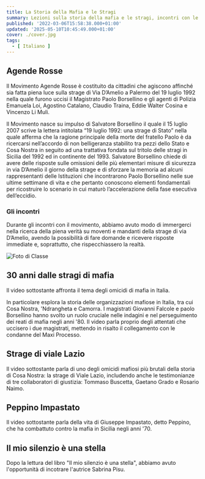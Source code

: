 ```yaml
---
title: La Storia della Mafia e le Stragi
summary: Lezioni sulla storia della mafia e le stragi, incontri con le Agende Rosse
published: '2022-03-06T15:58:38.000+01:00'
updated: '2025-05-10T10:45:49.000+01:00'
cover: ./cover.jpg
tags:
  - [ Italiano ]
---
```


<script lang="ts">
  import Youtube from '$lib/components/youtube.svelte';
</script>

## Agende Rosse
Il Movimento Agende Rosse è costituito da cittadini che agiscono affinché sia fatta piena luce sulla strage di Via D’Amelio a Palermo del 19 luglio 1992 nella quale furono uccisi il Magistrato Paolo Borsellino e gli agenti di Polizia Emanuela Loi, Agostino Catalano, Claudio Traina, Eddie Walter Cosina e Vincenzo Li Muli.

Il Movimento nasce su impulso di Salvatore Borsellino il quale il 15 luglio 2007 scrive la lettera intitolata “19 luglio 1992: una strage di Stato” nella quale afferma che la ragione principale della morte del fratello Paolo è da ricercarsi nell’accordo di non belligeranza stabilito tra pezzi dello Stato e Cosa Nostra in seguito ad una trattativa fondata sul tritolo delle stragi in Sicilia del 1992 ed in continente del 1993.
Salvatore Borsellino chiede di avere delle risposte sulle omissioni delle più elementari misure di sicurezza in via D’Amelio il giorno della strage e di sforzare la memoria ad alcuni rappresentanti delle Istituzioni che incontrarono Paolo Borsellino nelle sue ultime settimane di vita e che pertanto conoscono elementi fondamentali per ricostruire lo scenario in cui maturò l’accelerazione della fase esecutiva dell’eccidio.


### Gli incontri
Durante gli incontri con il movimento, abbiamo avuto modo di immergerci nella ricerca della piena verità su moventi e mandanti della strage di via D’Amelio, avendo la possibilità di fare domande e ricevere risposte immediate e, soprattutto, che rispecchiassero la realtà.

![Foto di Classe](/storia-della-mafia/foto-di-classe.jpg)

## 30 anni dalle stragi di mafia
Il video sottostante affronta il tema degli omicidi di mafia in Italia.

In particolare esplora la storia delle organizzazioni mafiose in Italia, tra cui Cosa Nostra, 'Ndrangheta e Camorra.
I magistrati Giovanni Falcole e paolo Borsellino hanno svolto un ruolo cruciale nelle indagini e nel perseguimento dei reati di mafia negli anni '80.
Il video parla proprio degli attentati che uccisero i due magistrati, mettendo in risalto il collegamento con le condanne del Maxi Processo.

<Youtube id="CKy4xEEwGrc" />


## Strage di viale Lazio
Il video sottostante parla di uno degli omicidi mafiosi più brutali della storia di Cosa Nostra: la strage di Viale Lazio, includendo anche le testimonianze di tre collaboratori di giustizia: Tommaso Buscetta, Gaetano Grado e Rosario Naimo.

<Youtube id="OrEOgcF6f00" />


## Peppino Impastato
Il video sottostante parla della vita di Giuseppe Impastato, detto Peppino, che ha combattuto contro la mafia in Sicilia negli anni '70.

<Youtube id="ag1_vfwzgFA" />

## Il mio silenzio è una stella
Dopo la lettura del libro "Il mio silenzio è una stella", abbiamo avuto l'opportunità di incotrare l'autrice Sabrina Pisu.

<Youtube id="xCkwu6R7fdg" />
